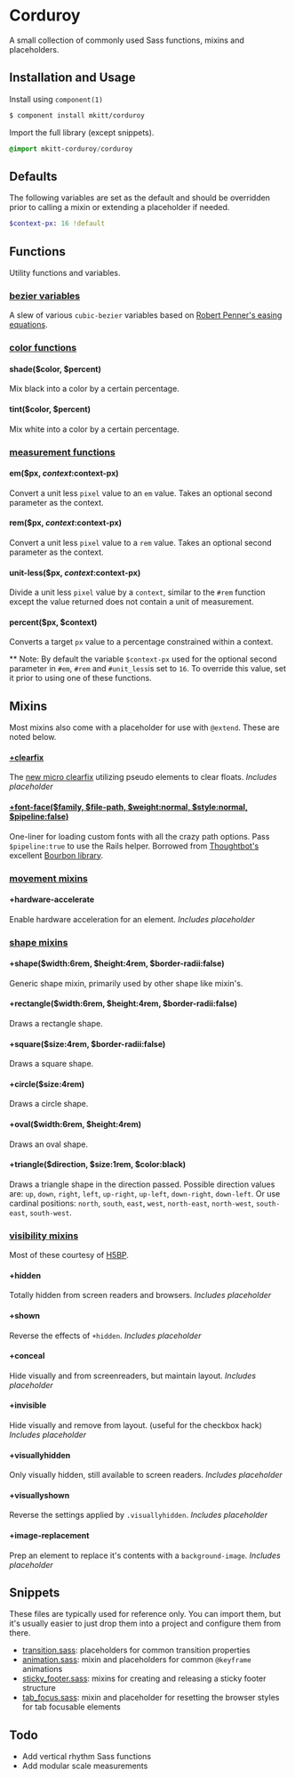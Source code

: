 # Corduroy
A small collection of commonly used Sass functions, mixins and placeholders.


## Installation and Usage

Install using `component(1)`

```bash
$ component install mkitt/corduroy
```

Import the full library (except snippets).

```sass
@import mkitt-corduroy/corduroy
```


## Defaults
The following variables are set as the default and should be overridden
prior to calling a mixin or extending a placeholder if needed.

```sass
$context-px: 16 !default
```

## Functions
Utility functions and variables.

### [bezier variables](functions/_bezier.sass)
A slew of various `cubic-bezier` variables based on [Robert Penner's
easing equations](http://www.robertpenner.com/easing/).


### [color functions](functions/_color.sass)

#### shade($color, $percent)
Mix black into a color by a certain percentage.

#### tint($color, $percent)
Mix white into a color by a certain percentage.


### [measurement functions](functions/_measurement.sass)

#### em($px, $context:$context-px)
Convert a unit less `pixel` value to an `em` value. Takes an optional
second parameter as the context. 

#### rem($px, $context:$context-px)
Convert a unit less `pixel` value to a `rem` value. Takes an optional
second parameter as the context. 

#### unit-less($px, $context:$context-px)
Divide a unit less `pixel` value by a `context`, similar to the `#rem`
function except the value returned does not contain a unit of
measurement.

#### percent($px, $context)
Converts a target `px` value to a percentage constrained within a
context.

** Note: By default the variable `$context-px` used for the optional
second parameter in `#em`, `#rem` and `#unit_less`is set to `16`. To
override this value, set it prior to using one of these functions.


## Mixins
Most mixins also come with a placeholder for use with `@extend`. These
are noted below.

#### [+clearfix](mixins/_clearfix.sass)
The [new micro clearfix](http://www.css-101.org/articles/clearfix/latest-new-clearfix-so-far.php)
utilizing pseudo elements to clear floats.
_Includes placeholder_

#### [+font-face($family, $file-path, $weight:normal, $style:normal, $pipeline:false)](mixins/_font_face.sass)
One-liner for loading custom fonts with all the crazy path options. Pass `$pipeline:true` to use the Rails helper. 
Borrowed from [Thoughtbot's](http://thoughtbot.com/) excellent [Bourbon library](http://bourbon.io/).


### [movement mixins](mixins/_movement.sass)

#### +hardware-accelerate
Enable hardware acceleration for an element.
_Includes placeholder_


### [shape mixins](mixins/_shape.sass)

#### +shape($width:6rem, $height:4rem, $border-radii:false)
Generic shape mixin, primarily used by other shape like mixin's.

#### +rectangle($width:6rem, $height:4rem, $border-radii:false)
Draws a rectangle shape.

#### +square($size:4rem, $border-radii:false)
Draws a square shape.

#### +circle($size:4rem)
Draws a circle shape.

#### +oval($width:6rem, $height:4rem)
Draws an oval shape.

#### +triangle($direction, $size:1rem, $color:black)
Draws a triangle shape in the direction passed.
Possible direction values are: `up`, `down`, `right`, `left`, `up-right`, `up-left`, `down-right`, `down-left`.
Or use cardinal positions: `north`, `south`, `east`, `west`, `north-east`, `north-west`, `south-east`, `south-west`.


### [visibility mixins](mixins/_visibility.sass)
Most of these courtesy of [H5BP](http://html5boilerplate.com/).

#### +hidden
Totally hidden from screen readers and browsers.
_Includes placeholder_

#### +shown
Reverse the effects of `+hidden`.
_Includes placeholder_

#### +conceal
Hide visually and from screenreaders, but maintain layout.
_Includes placeholder_

#### +invisible
Hide visually and remove from layout. (useful for the checkbox hack)
_Includes placeholder_

#### +visuallyhidden
Only visually hidden, still available to screen readers.
_Includes placeholder_

#### +visuallyshown
Reverse the settings applied by `.visuallyhidden`.
_Includes placeholder_

#### +image-replacement
Prep an element to replace it's contents with a `background-image`.
_Includes placeholder_

## Snippets
These files are typically used for reference only. You can import them,
but it's usually easier to just drop them into a project and configure
them from there.

- [transition.sass](snippets/_transition.sass): placeholders for common transition properties
- [animation.sass](snippets/_animation.sass): mixin and placeholders for common `@keyframe` animations
- [sticky_footer.sass](snippets/_sticky_footer.sass): mixins for creating and releasing a sticky footer structure
- [tab_focus.sass](snippets/_tab_focus.sass): mixin and placeholder for resetting the browser styles for tab focusable elements


## Todo
- Add vertical rhythm Sass functions
- Add modular scale measurements

